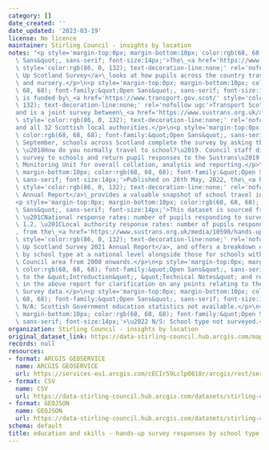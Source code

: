 ```yaml
---
category: []
date_created: ''
date_updated: '2023-03-19'
license: No licence
maintainer: Stirling Council - insights by location
notes: "<p style='margin-top:0px; margin-bottom:10px; color:rgb(68, 68, 68); font-family:&quot;Open\
  \ Sans&quot;, sans-serif; font-size:14px;'>The\_<a href='https://www.sustrans.org.uk/our-blog/projects/uk-wide/scotland/hands-up-scotland-survey/'\
  \ style='color:rgb(86, 0, 132); text-decoration-line:none;' rel='nofollow ugc'>Hands\
  \ Up Scotland Survey</a>\_looks at how pupils across the country travel to school\
  \ and nursery.</p>\n<p style='margin-top:0px; margin-bottom:10px; color:rgb(68,\
  \ 68, 68); font-family:&quot;Open Sans&quot;, sans-serif; font-size:14px;'>The project\
  \ is funded by\_<a href='https://www.transport.gov.scot/' style='color:rgb(86, 0,\
  \ 132); text-decoration-line:none;' rel='nofollow ugc'>Transport Scotland</a>\_\
  and is a joint survey between\_<a href='https://www.sustrans.org.uk/about-us/our-work-in-scotland/'\
  \ style='color:rgb(86, 0, 132); text-decoration-line:none;' rel='nofollow ugc'>Sustrans</a>\_\
  and all 32 Scottish local authorities.</p>\n<p style='margin-top:0px; margin-bottom:10px;\
  \ color:rgb(68, 68, 68); font-family:&quot;Open Sans&quot;, sans-serif; font-size:14px;'>Each\
  \ September, schools across Scotland complete the survey by asking their pupils\
  \ \u2018How do you normally travel to school?\u2019. Council staff distribute the\
  \ survey to schools and return pupil responses to the Sustrans\u2019 Research and\
  \ Monitoring Unit for overall collation, analysis and reporting.</p>\n<p style='margin-top:0px;\
  \ margin-bottom:10px; color:rgb(68, 68, 68); font-family:&quot;Open Sans&quot;,\
  \ sans-serif; font-size:14px;'>Published on 26th May, 2022, the\_<a href='https://www.sustrans.org.uk/media/10590/hands-up-scotland-2021_national-results.xlsx'\
  \ style='color:rgb(86, 0, 132); text-decoration-line:none;' rel='nofollow ugc'>2021\
  \ Annual Report</a>\_provides a valuable snapshot of school travel in Scotland.</p>\n\
  <p style='margin-top:0px; margin-bottom:10px; color:rgb(68, 68, 68); font-family:&quot;Open\
  \ Sans&quot;, sans-serif; font-size:14px;'>This dataset is sourced from tables 1.1,\
  \ \u201CNational response rates: number of pupils responding to survey\u201D, and\
  \ 1.2, \u201CLocal authority response rates: number of pupils responding to survey\u201D\
  , from the\_<a href='https://www.sustrans.org.uk/media/10590/hands-up-scotland-2021_national-results.xlsx'\
  \ style='color:rgb(86, 0, 132); text-decoration-line:none;' rel='nofollow ugc'>Hands\
  \ Up Scotland Survey 2021 Annual Report</a>, and offers a breakdown of responses\
  \ by school type at a national level alongside those for schools within the Stirling\
  \ Council area from 2008 onwards.</p>\n<p style='margin-top:0px; margin-bottom:10px;\
  \ color:rgb(68, 68, 68); font-family:&quot;Open Sans&quot;, sans-serif; font-size:14px;'>Refer\
  \ to the &quot;Introduction&quot;, &quot;Technical Notes&quot; and relevant footnotes\
  \ in the above report for clarification on any points relating to the Hands Up Scotland\
  \ Survey data.</p>\n<p style='margin-top:0px; margin-bottom:10px; color:rgb(68,\
  \ 68, 68); font-family:&quot;Open Sans&quot;, sans-serif; font-size:14px;'>\u2022\
  \ N/A: Scottish Government education statistics not available.</p>\n<p style='margin-top:0px;\
  \ margin-bottom:10px; color:rgb(68, 68, 68); font-family:&quot;Open Sans&quot;,\
  \ sans-serif; font-size:14px;'>\u2022 N/S: School type not surveyed.</p>"
organization: Stirling Council - insights by location
original_dataset_link: https://data-stirling-council.hub.arcgis.com/maps/stirling-council::education-and-skills-hands-up-survey-responses-by-school-type-2021
records: null
resources:
- format: ARCGIS GEOSERVICE
  name: ARCGIS GEOSERVICE
  url: https://services-eu1.arcgis.com/cECIr59LclpO818r/arcgis/rest/services/education%20and%20skills%20-%20hands-up%20survey%20results%20(2021)/FeatureServer/0
- format: CSV
  name: CSV
  url: https://data-stirling-council.hub.arcgis.com/datasets/stirling-council::education-and-skills-hands-up-survey-responses-by-school-type-2021.csv?outSR=%7B%22latestWkid%22%3A3857%2C%22wkid%22%3A102100%7D
- format: GEOJSON
  name: GEOJSON
  url: https://data-stirling-council.hub.arcgis.com/datasets/stirling-council::education-and-skills-hands-up-survey-responses-by-school-type-2021.geojson?outSR=%7B%22latestWkid%22%3A3857%2C%22wkid%22%3A102100%7D
schema: default
title: education and skills - hands-up survey responses by school type (2021)
---
```

